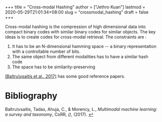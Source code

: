 +++
title = "Cross-modal Hashing"
author = ["Jethro Kuan"]
lastmod = 2020-05-29T21:01:34+08:00
slug = "crossmodal_hashing"
draft = false
+++

Cross-modal hashing is the compression of high dimensional data into
compact binary codes with similar binary codes for similar objects.
The key ideas is to create codes for cross-modal retrieval. The
constraints are :

1.  It has to be an N-dimensional hamming space -- a binary
    representation with a controllable number of bits.
2.  The same object from different modalities has to have a similar
    hash code
3.  The space has to be similarity-preserving

<a id="fe1ca450aa5e404428b89a0e174b2e99" href="#baltrusaitis17:_multim_machin_learn">(Baltru\vsaitis et al., 2017)</a> has some good reference
papers.

# Bibliography

<a id="baltrusaitis17:_multim_machin_learn" target="_blank">Baltru\vsaitis, Tadas, Ahuja, C., & Morency, L., _Multimodal machine learning: a survey and taxonomy_, CoRR, _()_, (2017). </a> [↩](#fe1ca450aa5e404428b89a0e174b2e99)

